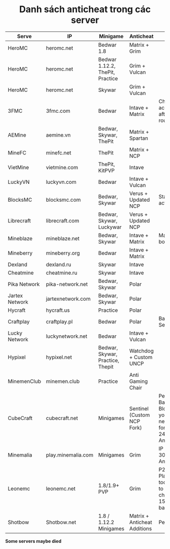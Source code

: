 
<div align="center">
  <h1>Danh sách anticheat trong các server</h1>
</div>


|      Serve     |         IP        |             Minigame              |            Anticheat          | Notes|
|----------------|-------------------|-----------------------------------|-------------------------------|-----------|
| HeroMC         | heromc.net   	 | Bedwar 1.8                        | Matrix + Grim                 |
| HeroMC         | heromc.net   	 | Bedwar 1.12.2, ThePit, Practice   | Grim + Vulcan                 |
| HeroMC         | heromc.net   	 | Skywar                            | Grim + Vulcan        		 |
| 3FMC           | 3fmc.com     	 | Bedwar                            | Intave + Matrix      		     |Change account after 2 rounds|
| AEMine         | aemine.vn    	 | Bedwar, Skywar, ThePit            | Matrix + Spartan              |
| MineFC         | minefc.net   	 | ThePit                            | Matrix + NCP                  |
| VietMine       | vietmine.com 	 | ThePit, KitPVP                    | Intave                        |
| LuckyVN        | luckyvn.com  	 | Bedwar                            | Intave + Vulcan     		     |
| BlocksMC       | blocksmc.com 	 | Bedwar, Skywar					 | Verus + Updated NCP			 |Staff very active|
| Librecraft     | librecraft.com    | Bedwar, Skywar, Luckywar		     | Verus + Updated NCP			 |
| Mineblaze      | mineblaze.net	 | Bedwar, Skywar					 | Intave + Matrix				 | Matrix only bot
| Mineberry	     | mineberry.org	 | Bedwar							 | Intave + Matrix				 |
| Dexland	     | dexland.ru		 | Skywar					 		 | Intave						 |
| Cheatmine	     | cheatmine.ru	     | Skywar							 | Intave						 |
| Pika Network   | pika-network.net  | Bedwar, Skywar					 | Polar						 |
| Jartex Network | jartexnetwork.com | Bedwar, Skywar					 | Polar						 |
| Hycraft		 | hycraft.us		 | Practice							 | Polar						 |
| Craftplay		 | craftplay.pl 	 | Bedwar							 | Polar						 |  Bad Setting
| Lucky Network  | luckynetwork.net  | Bedwar							 | Intave + Vulcan					 |
| Hypixel		 | hypixel.net		 | Bedwar, Skywar, Practice, Thepit	 | Watchdog	+ Custom UNCP			 		 |
| MinemenClub    | minemen.club		 | Practice							 | Anti Gaming Chair			 |
| CubeCraft |cubecraft.net |Minigames| Sentinel (Custom NCP Fork)|Perma Bans and Blocks your network for around 24 Hours + AntiVPN|
| Minemalia|play.minemalia.com|Minigames|Grim|IP Bans for 30 Days + AntiVPN|
|Leonemc|leonemc.net|1.8/1.9+ PVP|Grim| P2W, Players are too stupid to notice cheaters, 15days ban|
|Shotbow|Shotbow.net|1.8 / 1.12.2 Minigames |Matrix + Anticheat Additions|PermaBans|


**Some servers maybe died**



